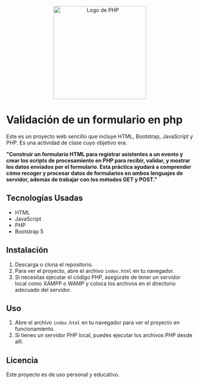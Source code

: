 <div style="text-align: center;">
  <img src="https://upload.wikimedia.org/wikipedia/commons/2/27/PHP-logo.svg" alt="Logo de PHP" style="width: 250px;">
</div>



# Validación de un formulario en php

Este es un proyecto web sencillo que incluye HTML, Bootstrap, JavaScript y PHP. Es una actividad de clase cuyo objetivo era:

**"Construir un formulario HTML para registrar asistentes a un evento y crear los scripts de procesamiento en PHP para recibir, validar, y mostrar los datos enviados por el formulario. Esta práctica ayudará a comprender cómo recoger y procesar datos de formularios en ambos lenguajes de servidor, además de trabajar con los métodos GET y POST."**


## Tecnologías Usadas

- HTML
- JavaScript
- PHP
- Bootstrap 5

## Instalación

1. Descarga o clona el repositorio.
2. Para ver el proyecto, abre el archivo `index.html` en tu navegador.
3. Si necesitas ejecutar el código PHP, asegúrate de tener un servidor local como XAMPP o WAMP y coloca los archivos en el directorio adecuado del servidor.

## Uso

1. Abre el archivo `index.html` en tu navegador para ver el proyecto en funcionamiento.
2. Si tienes un servidor PHP local, puedes ejecutar los archivos PHP desde allí.

## Licencia

Este proyecto es de uso personal y educativo.
